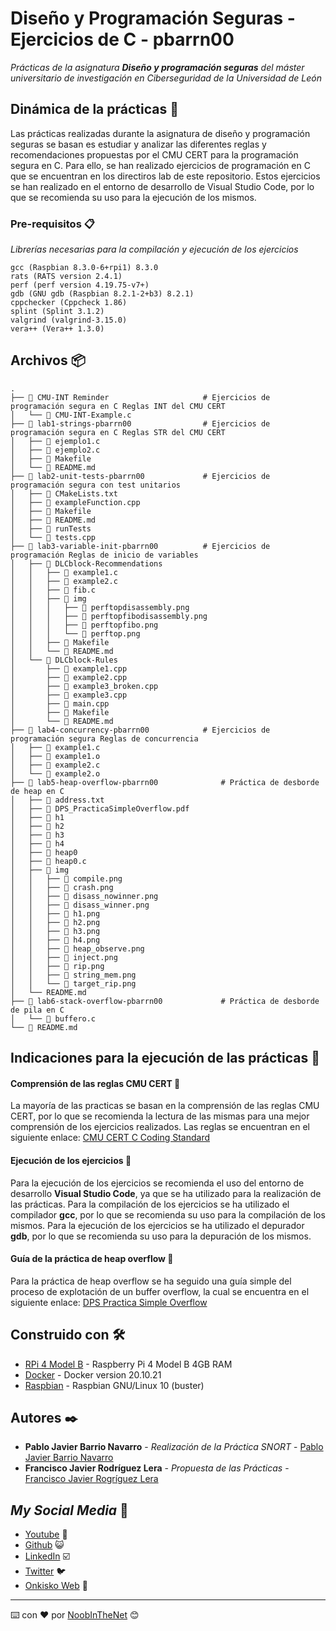 # Diseño y Programación Seguras - Ejercicios de C - pbarrn00

_Prácticas de la asignatura **Diseño y programación seguras** del máster universitario de investigación en Ciberseguridad de la Universidad de León_

## Dinámica de la prácticas 🚀

Las prácticas realizadas durante la asignatura de diseño y programación seguras se basan es estudiar y analizar las diferentes reglas y recomendaciones propuestas por el CMU CERT para la programación segura en C. Para ello, se han realizado ejercicios de programación en C que se encuentran en los directiros lab de este repositorio. Estos ejercicios se han realizado en el entorno de desarrollo de Visual Studio Code, por lo que se recomienda su uso para la ejecución de los mismos.

### Pre-requisitos 📋

_Librerías necesarias para la compilación y ejecución de los ejercicios_

```
gcc (Raspbian 8.3.0-6+rpi1) 8.3.0
rats (RATS version 2.4.1)
perf (perf version 4.19.75-v7+)
gdb (GNU gdb (Raspbian 8.2.1-2+b3) 8.2.1)
cppchecker (Cppcheck 1.86)
splint (Splint 3.1.2)
valgrind (valgrind-3.15.0)
vera++ (Vera++ 1.3.0)
```

## Archivos 📦

```
.
├── 📂 CMU-INT Reminder                     # Ejercicios de programación segura en C Reglas INT del CMU CERT
│   └── 📄 CMU-INT-Example.c
├── 📂 lab1-strings-pbarrn00                # Ejercicios de programación segura en C Reglas STR del CMU CERT
│   ├── 📄 ejemplo1.c
│   ├── 📄 ejemplo2.c
│   ├── 📄 Makefile
│   └── 📄 README.md
├── 📂 lab2-unit-tests-pbarrn00             # Ejercicios de programación segura con test unitarios
│   ├── 📄 CMakeLists.txt
│   ├── 📄 exampleFunction.cpp
│   ├── 📄 Makefile
│   ├── 📄 README.md
│   ├── 📄 runTests
│   └── 📄 tests.cpp
├── 📂 lab3-variable-init-pbarrn00          # Ejercicios de programación Reglas de inicio de variables
│   ├── 📂 DLCblock-Recommendations
│   │   ├── 📄 example1.c
│   │   ├── 📄 example2.c
│   │   ├── 📄 fib.c
│   │   ├── 📂 img
│   │   │   ├── 📸 perftopdisassembly.png
│   │   │   ├── 📸 perftopfibodisassembly.png
│   │   │   ├── 📸 perftopfibo.png
│   │   │   └── 📸 perftop.png
│   │   ├── 📄 Makefile
│   │   └── 📄 README.md
│   └── 📂 DLCblock-Rules
│       ├── 📄 example1.cpp
│       ├── 📄 example2.cpp
│       ├── 📄 example3_broken.cpp
│       ├── 📄 example3.cpp
│       ├── 📄 main.cpp
│       ├── 📄 Makefile
│       └── 📄 README.md
├── 📂 lab4-concurrency-pbarrn00            # Ejercicios de programación segura Reglas de concurrencia
│   ├── 📄 example1.c
│   ├── 📄 example1.o
│   ├── 📄 example2.c
│   └── 📄 example2.o
├── 📂 lab5-heap-overflow-pbarrn00              # Práctica de desborde de heap en C
│   ├── 📄 address.txt
│   ├── 📄 DPS_PracticaSimpleOverflow.pdf
│   ├── 📄 h1
│   ├── 📄 h2
│   ├── 📄 h3
│   ├── 📄 h4
│   ├── 📄 heap0
│   ├── 📄 heap0.c
│   ├── 📂 img
│   │   ├── 📸 compile.png
│   │   ├── 📸 crash.png
│   │   ├── 📸 disass_nowinner.png
│   │   ├── 📸 disass_winner.png
│   │   ├── 📸 h1.png
│   │   ├── 📸 h2.png
│   │   ├── 📸 h3.png
│   │   ├── 📸 h4.png
│   │   ├── 📸 heap_observe.png
│   │   ├── 📸 inject.png
│   │   ├── 📸 rip.png
│   │   ├── 📸 string_mem.png
│   │   └── 📸 target_rip.png
│   └── README.md
├── 📂 lab6-stack-overflow-pbarrn00             # Práctica de desborde de pila en C
│   └── 📄 buffero.c
└── 📄 README.md
```
## Indicaciones para la ejecución de las prácticas 📖

#### Comprensión de las reglas CMU CERT 📱
La mayoría de las practicas se basan en la comprensión de las reglas CMU CERT, por lo que se recomienda la lectura de las mismas para una mejor comprensión de los ejercicios realizados. Las reglas se encuentran en el siguiente enlace: [CMU CERT C Coding Standard](https://wiki.sei.cmu.edu/confluence/display/c/SEI+CERT+C+Coding+Standard)

#### Ejecución de los ejercicios 📱
Para la ejecución de los ejercicios se recomienda el uso del entorno de desarrollo **Visual Studio Code**, ya que se ha utilizado para la realización de las prácticas. Para la compilación de los ejercicios se ha utilizado el compilador **gcc**, por lo que se recomienda su uso para la compilación de los mismos. Para la ejecución de los ejercicios se ha utilizado el depurador **gdb**, por lo que se recomienda su uso para la depuración de los mismos.

#### Guía de la práctica de heap overflow 📱
Para la práctica de heap overflow se ha seguido una guía simple del proceso de explotación de un buffer overflow, la cual se encuentra en el siguiente enlace: [DPS Practica Simple Overflow](https://samsclass.info/127/proj/p7-heap0.htm)

## Construido con 🛠️

* [RPi 4 Model B](https://www.amazon.es/NinkBox-Actualizada-Alimentación-Interruptor-Ventilador/dp/B07ZV9C6QF) - Raspberry Pi 4 Model B 4GB RAM
* [Docker](https://docs.docker.com/engine/release-notes/) - Docker version 20.10.21
* [Raspbian](https://releases.ubuntu.com/22.04/) - Raspbian GNU/Linux 10 (buster)


## Autores ✒️


* **Pablo Javier Barrio Navarro** - *Realización de la Práctica SNORT* - [Pablo Javier Barrio Navarro](https://github.com/pbarrn00) 
* **Francisco Javier Rodríguez Lera** - *Propuesta de las Prácticas* - [Francisco Javier Rogríguez Lera](https://github.com/fjrodl)

## _My Social Media_ 🔗

* [Youtube](https://www.youtube.com/channel/UC5waeaJaVlue9qGkHp4557Q)  📢
* [Github](https://github.com/pbarrn00) 😺
* [LinkedIn](https://github.com/pbarrn00) ☑️
* [Twitter](https://twitter.com/pablosky157) 🐦
* [Onkisko Web](https://onkisko.es/) 📰



---
⌨️ con ❤️ por [NoobInTheNet](https://github.com/pbarrn00) 😊